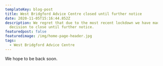 ```yaml
---
templateKey: blog-post
title: West Bridgford Advice Centre closed until further notice
date: 2020-11-05T15:16:44.852Z
description: We regret that due to the most recent lockdown we have made the
  decision to close until further notice.
featuredpost: false
featuredimage: /img/home-page-header.jpg
tags:
  - West Bridgford Advice Centre
---
```

We hope to be back soon.